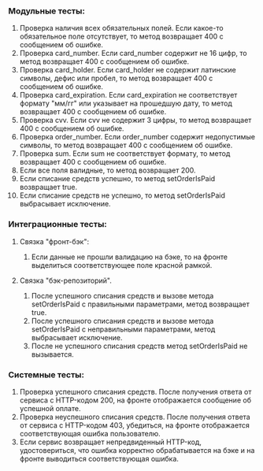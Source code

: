 ### Модульные тесты:

1. Проверка наличия всех обязательных полей.
Если какое-то обязательное поле отсутствует, то метод возвращает 400 с сообщением об ошибке.
2. Проверка card_number. Если card_number содержит не 16 цифр, то метод возвращает 400 с сообщением об ошибке.
3. Проверка card_holder. Если card_holder не содержит латинские символы, дефис или пробел, то метод возвращает 400 с сообщением об ошибке.
4. Проверка card_expiration. Если card_expiration не соответствует формату "мм/гг" или указывает на прошедшую дату, то метод возвращает 400 с сообщением об ошибке.
5. Проверка cvv. Если cvv не содержит 3 цифры, то метод возвращает 400 с сообщением об ошибке.
6. Проверка order_number. Если order_number содержит недопустимые символы, то метод возвращает 400 с сообщением об ошибке.
7. Проверка sum. Если sum не соответствует формату, то метод возвращает 400 с сообщением об ошибке.
8. Если все поля валидные, то метод возвращает 200.
9. Если списание средств успешно, то метод setOrderIsPaid возвращает true.
10. Если списание средств не успешно, то метод setOrderIsPaid выбрасывает исключение.

### Интеграционные тесты:

1. Связка "фронт-бэк":
   1. Если данные не прошли валидацию на бэке, то на фронте выделиться соответствующее поле красной рамкой.

2. Связка "бэк-репозиторий".
   1. После успешного списания средств и вызове метода setOrderIsPaid с правильными параметрами, метод возвращает true.
   2. После успешного списания средств и вызове метода setOrderIsPaid с неправильными параметрами, метод выбрасывает исключение.
   3. После не успешного списания средств метод setOrderIsPaid не вызывается.

### Системные тесты:

1. Проверка успешного списания средств. После получения ответа от сервиса с HTTP-кодом 200, на фронте отображается сообщение об успешной оплате.
2. Проверка неуспешного списания средств. После получения ответа от сервиса с HTTP-кодом 403, убедиться, на фронте отображается соответствующая ошибка пользователю.
3. Если сервис возвращает непредвиденный HTTP-код, удостовериться, что ошибка корректно обрабатывается на бэке и на фронте выводиться соответствующая ошибка.
